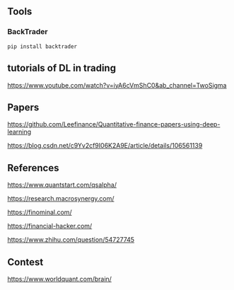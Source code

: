 ## Tools

### BackTrader

``` shell
pip install backtrader
```

## tutorials of DL in trading
https://www.youtube.com/watch?v=iyA6cVmShC0&ab_channel=TwoSigma

## Papers
https://github.com/Leefinance/Quantitative-finance-papers-using-deep-learning

https://blog.csdn.net/c9Yv2cf9I06K2A9E/article/details/106561139

## References

https://www.quantstart.com/qsalpha/

https://research.macrosynergy.com/

https://finominal.com/

https://financial-hacker.com/

https://www.zhihu.com/question/54727745

## Contest


https://www.worldquant.com/brain/
